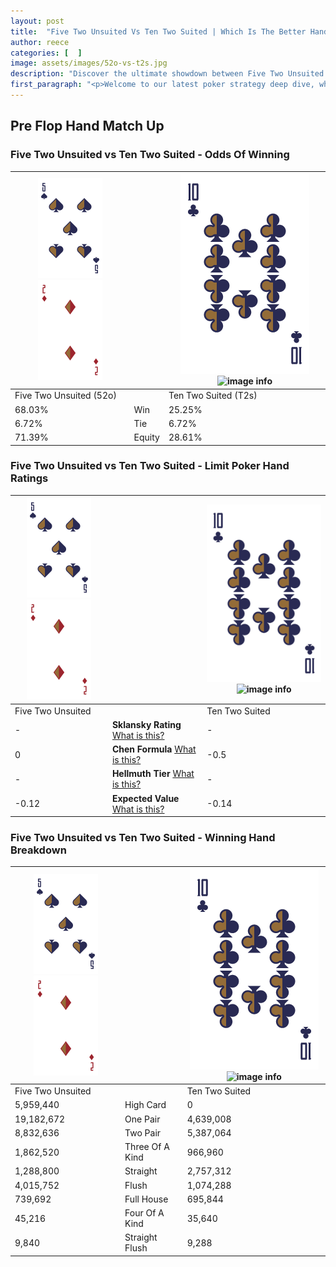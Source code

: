 ```yaml
---
layout: post
title:  "Five Two Unsuited Vs Ten Two Suited | Which Is The Better Hand In Poker? A Complete Guide"
author: reece
categories: [  ]
image: assets/images/52o-vs-t2s.jpg
description: "Discover the ultimate showdown between Five Two Unsuited and Ten Two Suited in poker! Uncover the odds, strategies, and scenarios where one hand triumphs over the other. Get ready to up your poker game with this thrilling analysis."
first_paragraph: "<p>Welcome to our latest poker strategy deep dive, where we're pitting two distinct hands against each other in a high-stakes showdown: Five Two Unsuited vs Ten Two Suited.</p><p>In the dynamic world of poker, every decision counts, and knowing which hand holds the upper hand is key to your success at the table.</p><p>In this article, we'll dissect these two hands, explore the scenarios where one dominates the other, and equip you with the knowledge to make strategic choices that can tip the odds in your favor.</p><p>Get ready to unravel the intriguing dynamics of these poker hands and elevate your game to new heights.</p>"
---
```




[comment]: # (sp0)

## Pre Flop Hand Match Up

<div class="table hand-ratings" markdown="1"> 



### Five Two Unsuited vs Ten Two Suited - Odds Of Winning


    
| ![image info](assets/images/hand1/5.png) ![image info](assets/images/hand1/2o.png) |  | ![image info](assets/images/hand2/T.png) ![image info](assets/images/hand2/2s.png) |
| -------- | -------- | -------- |
| Five Two Unsuited (52o) |  | Ten Two Suited (T2s) |
| 68.03% | Win | 25.25% |
| 6.72% | Tie | 6.72% |
| 71.39% | Equity | 28.61% |




[comment]: # (sp1)



### Five Two Unsuited vs Ten Two Suited - Limit Poker Hand Ratings


    
| ![image info](assets/images/hand1/5.png) ![image info](assets/images/hand1/2o.png) |  | ![image info](assets/images/hand2/T.png) ![image info](assets/images/hand2/2s.png) |
| -------- | -------- | -------- |
| Five Two Unsuited |  | Ten Two Suited |
| - | **Sklansky Rating** [What is this?](/sklansky-rating-explained) | - |
| 0 | **Chen Formula** [What is this?](/chen-formula-explained) | -0.5 |
| - | **Hellmuth Tier** [What is this?](/Hellmuth-tier-explained) | - |
| -0.12 | **Expected Value** [What is this?](/expected-value-explained) | -0.14 |




[comment]: # (sp2)



### Five Two Unsuited vs Ten Two Suited - Winning Hand Breakdown


    
| ![image info](assets/images/hand1/5.png) ![image info](assets/images/hand1/2o.png) |  | ![image info](assets/images/hand2/T.png) ![image info](assets/images/hand2/2s.png) |
| -------- | -------- | -------- |
| Five Two Unsuited |  | Ten Two Suited |
| 5,959,440 | High Card | 0 |
| 19,182,672 | One Pair | 4,639,008 |
| 8,832,636 | Two Pair | 5,387,064 |
| 1,862,520 | Three Of A Kind | 966,960 |
| 1,288,800 | Straight | 2,757,312 |
| 4,015,752 | Flush | 1,074,288 |
| 739,692 | Full House | 695,844 |
| 45,216 | Four Of A Kind | 35,640 |
| 9,840 | Straight Flush | 9,288 |




[comment]: # (sp3)



</div>

[comment]: # (sp4)



[comment]: # (sp5)

